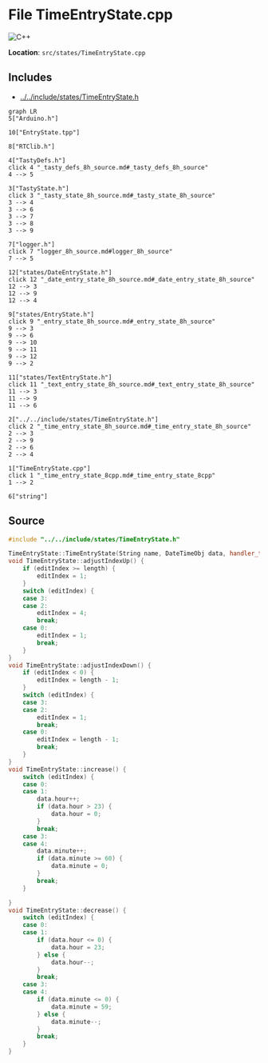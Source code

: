 <a id="_time_entry_state_8cpp"></a>
# File TimeEntryState.cpp

![][C++]

**Location**: `src/states/TimeEntryState.cpp`





## Includes

* [../../include/states/TimeEntryState.h](_time_entry_state_8h.md#_time_entry_state_8h)

```mermaid
graph LR
5["Arduino.h"]

10["EntryState.tpp"]

8["RTClib.h"]

4["TastyDefs.h"]
click 4 "_tasty_defs_8h_source.md#_tasty_defs_8h_source"
4 --> 5

3["TastyState.h"]
click 3 "_tasty_state_8h_source.md#_tasty_state_8h_source"
3 --> 4
3 --> 6
3 --> 7
3 --> 8
3 --> 9

7["logger.h"]
click 7 "logger_8h_source.md#logger_8h_source"
7 --> 5

12["states/DateEntryState.h"]
click 12 "_date_entry_state_8h_source.md#_date_entry_state_8h_source"
12 --> 3
12 --> 9
12 --> 4

9["states/EntryState.h"]
click 9 "_entry_state_8h_source.md#_entry_state_8h_source"
9 --> 3
9 --> 6
9 --> 10
9 --> 11
9 --> 12
9 --> 2

11["states/TextEntryState.h"]
click 11 "_text_entry_state_8h_source.md#_text_entry_state_8h_source"
11 --> 3
11 --> 9
11 --> 6

2["../../include/states/TimeEntryState.h"]
click 2 "_time_entry_state_8h_source.md#_time_entry_state_8h_source"
2 --> 3
2 --> 9
2 --> 6
2 --> 4

1["TimeEntryState.cpp"]
click 1 "_time_entry_state_8cpp.md#_time_entry_state_8cpp"
1 --> 2

6["string"]

```

## Source

```cpp
#include "../../include/states/TimeEntryState.h"

TimeEntryState::TimeEntryState(String name, DateTimeObj data, handler_t saveFn, TastyState* returnState) : EntryState::EntryState(name, 5, data, saveFn, returnState, this) {};
void TimeEntryState::adjustIndexUp() {
    if (editIndex >= length) {
        editIndex = 1;
    }
    switch (editIndex) {
    case 3:
    case 2:
        editIndex = 4;
        break;
    case 0:
        editIndex = 1;
        break;
    }
}
void TimeEntryState::adjustIndexDown() {
    if (editIndex < 0) {
        editIndex = length - 1;
    }
    switch (editIndex) {
    case 3:
    case 2:
        editIndex = 1;
        break;
    case 0:
        editIndex = length - 1;
        break;
    }
}
void TimeEntryState::increase() {
    switch (editIndex) {
    case 0:
    case 1:
        data.hour++;
        if (data.hour > 23) {
            data.hour = 0;
        }
        break;
    case 3:
    case 4:
        data.minute++;
        if (data.minute >= 60) {
            data.minute = 0;
        }
        break;
    }

}
void TimeEntryState::decrease() {
    switch (editIndex) {
    case 0:
    case 1:
        if (data.hour <= 0) {
            data.hour = 23;
        } else {
            data.hour--;
        }
        break;
    case 3:
    case 4:
        if (data.minute <= 0) {
            data.minute = 59;
        } else {
            data.minute--;
        }
        break;
    }
}
```

[public]: https://img.shields.io/badge/-public-brightgreen (public)
[C++]: https://img.shields.io/badge/language-C%2B%2B-blue (C++)
[static]: https://img.shields.io/badge/-static-lightgrey (static)
[private]: https://img.shields.io/badge/-private-red (private)
[Markdown]: https://img.shields.io/badge/language-Markdown-blue (Markdown)